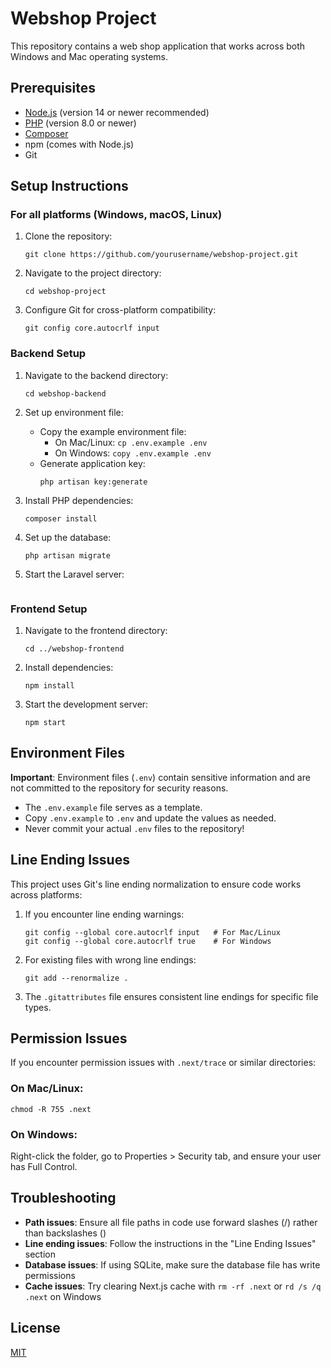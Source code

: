 # Webshop Project

This repository contains a web shop application that works across both Windows and Mac operating systems.

## Prerequisites

- [Node.js](https://nodejs.org/) (version 14 or newer recommended)
- [PHP](https://www.php.net/) (version 8.0 or newer)
- [Composer](https://getcomposer.org/)
- npm (comes with Node.js)
- Git

## Setup Instructions

### For all platforms (Windows, macOS, Linux)

1. Clone the repository:
   ```
   git clone https://github.com/yourusername/webshop-project.git
   ```

2. Navigate to the project directory:
   ```
   cd webshop-project
   ```

3. Configure Git for cross-platform compatibility:
   ```
   git config core.autocrlf input
   ```

### Backend Setup

1. Navigate to the backend directory:
   ```
   cd webshop-backend
   ```
2. Set up environment file:
   - Copy the example environment file: 
     - On Mac/Linux: `cp .env.example .env`
     - On Windows: `copy .env.example .env`
   - Generate application key:
     ```
     php artisan key:generate
     ```

3. Install PHP dependencies:
   ```
   composer install
   ```

4. Set up the database:
   ```
   php artisan migrate
   ```

5. Start the Laravel server:
   ```
   
   ```

### Frontend Setup

1. Navigate to the frontend directory:
   ```
   cd ../webshop-frontend
   ```

2. Install dependencies:
   ```
   npm install
   ```

3. Start the development server:
   ```
   npm start
   ```

## Environment Files

**Important**: Environment files (`.env`) contain sensitive information and are not committed to the repository for security reasons.

- The `.env.example` file serves as a template.
- Copy `.env.example` to `.env` and update the values as needed.
- Never commit your actual `.env` files to the repository!

## Line Ending Issues

This project uses Git's line ending normalization to ensure code works across platforms:

1. If you encounter line ending warnings:
   ```
   git config --global core.autocrlf input   # For Mac/Linux
   git config --global core.autocrlf true    # For Windows
   ```

2. For existing files with wrong line endings:
   ```
   git add --renormalize .
   ```

3. The `.gitattributes` file ensures consistent line endings for specific file types.

## Permission Issues

If you encounter permission issues with `.next/trace` or similar directories:

### On Mac/Linux:
```
chmod -R 755 .next
```

### On Windows:
Right-click the folder, go to Properties > Security tab, and ensure your user has Full Control.

## Troubleshooting

- **Path issues**: Ensure all file paths in code use forward slashes (/) rather than backslashes (\)
- **Line ending issues**: Follow the instructions in the "Line Ending Issues" section
- **Database issues**: If using SQLite, make sure the database file has write permissions
- **Cache issues**: Try clearing Next.js cache with `rm -rf .next` or `rd /s /q .next` on Windows

## License

[MIT](LICENSE)
